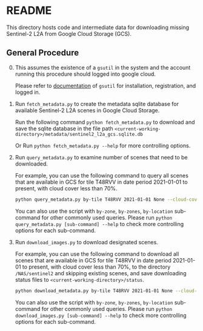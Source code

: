 # README

This directory hosts code and intermediate data for downloading missing Sentinel-2 L2A from Google Cloud Storage (GCS).

## General Procedure

0. This assumes the existence of a `gsutil` in the system and the account running this procedure should logged into google cloud.

    Please refer to [documentation](https://cloud.google.com/storage/docs/gsutil_install) of `gsutil`
    for installation, registration, and logged in.

1. Run `fetch_metadata.py` to create the metadata sqlite database for available Sentinel-2 L2A scenes in Google Cloud Storage.

    Run the following command `python fetch_metadata.py` to download and
    save the sqlite database in the file path `<current-working-directory>/metadata/sentinel2_l2a_gcs.sqlite.db`

    Or Run `python fetch_metadata.py --help` for more controlling options.

2. Run `query_metadata.py` to examine number of scenes that need to be downloaded.

    For example, you can use the following command to query all scenes that are available in GCS for tile T48RVV
    in date period 2021-01-01 to present, with cloud cover less than 70%.

    ```bash
    python query_metadata.py by-tile T48RVV 2021-01-01 None --cloud-cover-upper 70
    ```

    You can also use the script with `by-zone`, `by-zones`, `by-location` sub-command for other commonly used queries.
    Please run `python query_metadata.py [sub-command] --help` to check more controlling options for each sub-command.

3. Run `download_images.py` to download designated scenes.

    For example, you can use the following command to download all scenes that are available in GCS for tile T48RVV
    in date period 2021-01-01 to present, with cloud cover less than 70%, to the directory `/NAS/sentinel2` and skipping existing scenes,
    and save downloading status files to `<current-working-directory>/status`.

    ```bash
    python download_metadata.py by-tile T48RVV 2021-01-01 None --cloud-cover-upper 70 --skip-exist True --dir-dest /NAS/sentinel2 --dir-status ./status --dry-run False
    ```

    You can also use the script with `by-zone`, `by-zones`, `by-location` sub-command for other commonly used queries.
    Please run `python download_images.py [sub-command] --help` to check more controlling options for each sub-command.
